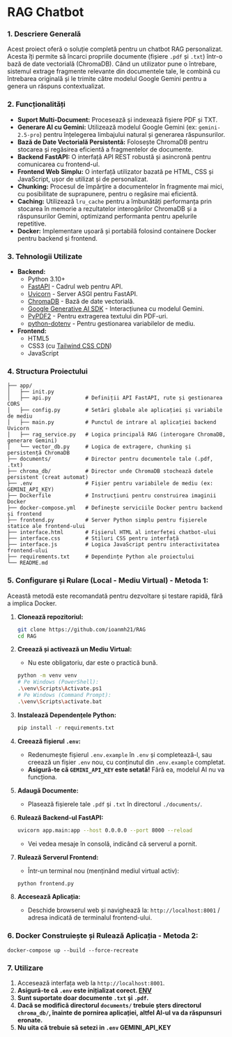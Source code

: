 # RAG Chatbot

### 1. Descriere Generală

Acest proiect oferă o soluție completă pentru un chatbot RAG personalizat. Acesta îți permite să încarci propriile documente (fișiere `.pdf` și `.txt`) într-o bază de date vectorială (ChromaDB). Când un utilizator pune o întrebare, sistemul extrage fragmente relevante din documentele tale, le combină cu întrebarea originală și le trimite către modelul Google Gemini pentru a genera un răspuns contextualizat.

### 2. Funcționalități

* **Suport Multi-Document:** Procesează și indexează fișiere PDF și TXT.
* **Generare AI cu Gemini:** Utilizează modelul Google Gemini (ex: `gemini-2.5-pro`) pentru înțelegerea limbajului natural și generarea răspunsurilor.
* **Bază de Date Vectorială Persistentă:** Folosește ChromaDB pentru stocarea și regăsirea eficientă a fragmentelor de documente.
* **Backend FastAPI:** O interfață API REST robustă și asincronă pentru comunicarea cu frontend-ul.
* **Frontend Web Simplu:** O interfață utilizator bazată pe HTML, CSS și JavaScript, ușor de utilizat și de personalizat.
* **Chunking:** Procesul de împărțire a documentelor în fragmente mai mici, cu posibilitate de suprapunere, pentru o regăsire mai eficientă.
* **Caching:** Utilizează `lru_cache` pentru a îmbunătăți performanța prin stocarea în memorie a rezultatelor interogărilor ChromaDB și a răspunsurilor Gemini, optimizand performanta pentru apelurile repetitive.
* **Docker:** Implementare ușoară și portabilă folosind containere Docker pentru backend și frontend.

### 3. Tehnologii Utilizate

* **Backend:**
    * Python 3.10+
    * [FastAPI](https://fastapi.tiangolo.com/) - Cadrul web pentru API.
    * [Uvicorn](https://www.uvicorn.org/) - Server ASGI pentru FastAPI.
    * [ChromaDB](https://www.trychroma.com/) - Bază de date vectorială.
    * [Google Generative AI SDK](https://pypi.org/project/google-generativeai/) - Interacțiunea cu modelul Gemini.
    * [PyPDF2](https://pypi.org/project/PyPDF2/) - Pentru extragerea textului din PDF-uri.
    * [python-dotenv](https://pypi.org/project/python-dotenv/) - Pentru gestionarea variabilelor de mediu.
* **Frontend:**
    * HTML5
    * CSS3 (cu [Tailwind CSS CDN](https://tailwindcss.com/docs/installation/play-cdn))
    * JavaScript

 ### 4. Structura Proiectului

```plaintext
├── app/
│   ├── init.py
│   ├── api.py           # Definiții API FastAPI, rute și gestionarea CORS
│   ├── config.py        # Setări globale ale aplicației și variabile de mediu
│   ├── main.py          # Punctul de intrare al aplicației backend Uvicorn
│   ├── rag_service.py   # Logica principală RAG (interogare ChromaDB, generare Gemini)
│   └── vector_db.py     # Logica de extragere, chunking și persistență ChromaDB
├── documents/           # Director pentru documentele tale (.pdf, .txt)
├── chroma_db/           # Director unde ChromaDB stochează datele persistent (creat automat)
├── .env                 # Fișier pentru variabilele de mediu (ex: GEMINI_API_KEY)
├── Dockerfile           # Instrucțiuni pentru construirea imaginii Docker
├── docker-compose.yml   # Definește serviciile Docker pentru backend și frontend
├── frontend.py          # Server Python simplu pentru fișierele statice ale frontend-ului
├── interface.html       # Fișierul HTML al interfeței chatbot-ului
├── interface.css        # Stiluri CSS pentru interfață
├── interface.js         # Logica JavaScript pentru interactivitatea frontend-ului
├── requirements.txt     # Dependințe Python ale proiectului
└── README.md
```

### 5. Configurare și Rulare (Local - Mediu Virtual) - Metoda 1:

Această metodă este recomandată pentru dezvoltare și testare rapidă, fără a implica Docker.

1.  **Clonează repozitoriul:**
    ```bash
    git clone https://github.com/ioanmh21/RAG
    cd RAG
    ```

2.  **Creează și activează un Mediu Virtual:**  
    * Nu este obligatoriu, dar este o practică bună.
    ```bash
    python -m venv venv
    # Pe Windows (PowerShell):
    .\venv\Scripts\Activate.ps1
    # Pe Windows (Command Prompt):
    .\venv\Scripts\activate.bat
    ```

3.  **Instalează Dependențele Python:**
    ```bash
    pip install -r requirements.txt
    ```
<a id="env"></a>

4.  **Creează fișierul `.env`:**  
    * Redenumește fișierul `.env.example` în `.env` și completează-l, sau creează un fișier `.env` nou, cu conținutul din `.env.example` completat.
    * **Asigură-te că `GEMINI_API_KEY` este setată!** Fără ea, modelul AI nu va funcționa.

5.  **Adaugă Documente:**
    * Plasează fișierele tale `.pdf` și `.txt` în directorul `./documents/`.

6.  **Rulează Backend-ul FastAPI:**
    ```bash
    uvicorn app.main:app --host 0.0.0.0 --port 8000 --reload
    ```
    * Vei vedea mesaje în consolă, indicând că serverul a pornit.

7.  **Rulează Serverul Frontend:**
    * Într-un terminal nou (menținând mediul virtual activ):
    ```bash
    python frontend.py
    ```

8.  **Accesează Aplicația:**
    * Deschide browserul web și navighează la: `http://localhost:8001` / adresa indicată de terminalul frontend-ului.

### 6. Docker Construiește și Rulează Aplicația - Metoda 2:
    docker-compose up --build --force-recreate

### 7. Utilizare

1.  Accesează interfața web la `http://localhost:8001`.
2.  **Asigură-te că `.env` este inițializat corect. [ ENV](#env)**
3.  **Sunt suportate doar documente `.txt` și `.pdf`.**
4.  **Dacă se modifică directorul `documents/` trebuie șters directorul `chroma_db/`, înainte de pornirea aplicației, altfel AI-ul va da răspunsuri eronate.**
5.  **Nu uita că trebuie să setezi in `.env` GEMINI_API_KEY**



